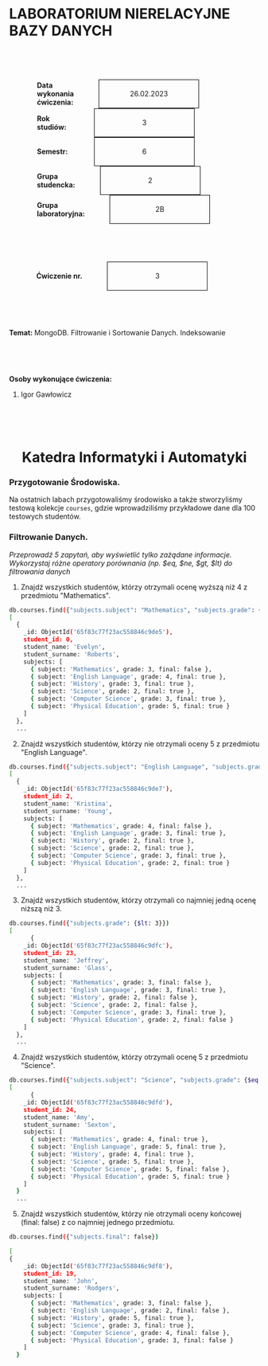 <style>
h1, h4 {
    border-bottom: 0;
    display:flex;
    flex-direction: column;
    align-items: center;
      }
      
centerer{
    display: grid;
    grid-template-columns: 6fr 1fr 4fr;
    grid-template-rows: 1fr;

}
rectangle{
    border: 1px solid black;
    margin: 0px 50px 0px 50px;
    width: 200px;
    height: 4em;
    display: flex;
    flex-direction: column;
    align-items: center;
    justify-items: center;
}
Ltext{
    margin: auto auto auto 0;
    font-weight: bold;
    margin-left: 4em
}
Rtext{
    margin: auto;
}

row {
    display: flex;
    flex-direction: row;
    align-items: center;
    justify-content: center; 
}
 </style>
<h1>LABORATORIUM NIERELACYJNE BAZY DANYCH</h1>

&nbsp;

&nbsp;

<style>

</style>

<centerer>
    <Ltext>Data wykonania ćwiczenia:</Ltext>
    <div align="center">
        <rectangle>
            <Rtext>26.02.2023</Rtext>
        </rectangle>
    </div>
</centerer>

<centerer>
    <Ltext>Rok studiów:</Ltext>
    <div align="center">
        <rectangle>
            <Rtext>3</Rtext>
        </rectangle>
    </div>
</centerer>

<centerer>
    <Ltext>Semestr:</Ltext>
    <div align="center">
        <rectangle>
            <Rtext>6</Rtext>
        </rectangle>
    </div>
</centerer>

<centerer>
    <Ltext>Grupa studencka:</Ltext>
    <div align="center">
        <rectangle>
            <Rtext>2</Rtext>
        </rectangle>
    </div>
</centerer>

<centerer>
    <Ltext>Grupa laboratoryjna:</Ltext>
    <div align="center">
        <rectangle>
            <Rtext>2B</Rtext>
        </rectangle>
    </div>
</centerer>

&nbsp;

&nbsp;

<row>
    <b>Ćwiczenie nr.</b>
    <rectangle>
        <Rtext>3</Rtext>
    </rectangle>
</row>

&nbsp;

&nbsp;

<b>Temat: </b> MongoDB. Filtrowanie i Sortowanie Danych. Indeksowanie

&nbsp;

&nbsp;

<b>Osoby wykonujące ćwiczenia: </b>

1. Igor Gawłowicz

&nbsp;

&nbsp;

<h1>Katedra Informatyki i Automatyki</h1>

<div style="page-break-after: always;"></div>

### Przygotowanie Środowiska.

Na ostatnich labach przygotowaliśmy środowisko a także stworzyliśmy testową kolekcje `courses`, gdzie wprowadziliśmy przykładowe dane dla 100 testowych studentów.

### Filtrowanie Danych.

*Przeprowadź 5 zapytań, aby wyświetlić tylko zażądane informacje. Wykorzystaj różne operatory porównania (np. $eq, $ne, $gt, $lt) do filtrowania danych*

1. Znajdź wszystkich studentów, którzy otrzymali ocenę wyższą niż 4 z przedmiotu "Mathematics".

```bash
db.courses.find({"subjects.subject": "Mathematics", "subjects.grade": {$gt: 4}})
[
  {
    _id: ObjectId('65f83c77f23ac558846c9de5'),
    student_id: 0,
    student_name: 'Evelyn',
    student_surname: 'Roberts',
    subjects: [
      { subject: 'Mathematics', grade: 3, final: false },
      { subject: 'English Language', grade: 4, final: true },
      { subject: 'History', grade: 3, final: true },
      { subject: 'Science', grade: 2, final: true },
      { subject: 'Computer Science', grade: 3, final: true },
      { subject: 'Physical Education', grade: 5, final: true }
    ]
  },
  ...
```
2. Znajdź wszystkich studentów, którzy nie otrzymali oceny 5 z przedmiotu "English Language".

```bash
db.courses.find({"subjects.subject": "English Language", "subjects.grade": {$ne: 5}})
[
  {
    _id: ObjectId('65f83c77f23ac558846c9de7'),
    student_id: 2,
    student_name: 'Kristina',
    student_surname: 'Young',
    subjects: [
      { subject: 'Mathematics', grade: 4, final: false },
      { subject: 'English Language', grade: 3, final: true },
      { subject: 'History', grade: 2, final: true },
      { subject: 'Science', grade: 2, final: true },
      { subject: 'Computer Science', grade: 3, final: true },
      { subject: 'Physical Education', grade: 2, final: true }
    ]
  },
  ...
```

3. Znajdź wszystkich studentów, którzy otrzymali co najmniej jedną ocenę niższą niż 3.

```bash
db.courses.find({"subjects.grade": {$lt: 3}})
[
      {
    _id: ObjectId('65f83c77f23ac558846c9dfc'),
    student_id: 23,
    student_name: 'Jeffrey',
    student_surname: 'Glass',
    subjects: [
      { subject: 'Mathematics', grade: 3, final: false },
      { subject: 'English Language', grade: 3, final: true },
      { subject: 'History', grade: 2, final: false },
      { subject: 'Science', grade: 2, final: false },
      { subject: 'Computer Science', grade: 3, final: true },
      { subject: 'Physical Education', grade: 2, final: false }
    ]
  },
  ...
```

4. Znajdź wszystkich studentów, którzy otrzymali ocenę 5 z przedmiotu "Science".

```bash
db.courses.find({"subjects.subject": "Science", "subjects.grade": {$eq: 5}})
[
      {
    _id: ObjectId('65f83c77f23ac558846c9dfd'),
    student_id: 24,
    student_name: 'Amy',
    student_surname: 'Sexton',
    subjects: [
      { subject: 'Mathematics', grade: 4, final: true },
      { subject: 'English Language', grade: 5, final: true },
      { subject: 'History', grade: 4, final: true },
      { subject: 'Science', grade: 5, final: true },
      { subject: 'Computer Science', grade: 5, final: false },
      { subject: 'Physical Education', grade: 5, final: true }
    ]
  }
  ...
```

5. Znajdź wszystkich studentów, którzy nie otrzymali oceny końcowej (final: false) z co najmniej jednego przedmiotu.

```bash
db.courses.find({"subjects.final": false})

[  
{
    _id: ObjectId('65f83c77f23ac558846c9df8'),
    student_id: 19,
    student_name: 'John',
    student_surname: 'Rodgers',
    subjects: [
      { subject: 'Mathematics', grade: 3, final: false },
      { subject: 'English Language', grade: 2, final: false },
      { subject: 'History', grade: 5, final: true },
      { subject: 'Science', grade: 3, final: true },
      { subject: 'Computer Science', grade: 4, final: false },
      { subject: 'Physical Education', grade: 3, final: false }
    ]
  }

```
